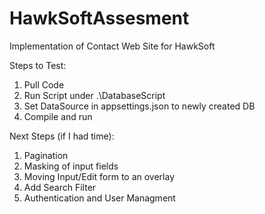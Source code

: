 # HawkSoftAssesment
Implementation of Contact Web Site for HawkSoft

Steps to Test:
1. Pull Code
2. Run Script under .\DatabaseScript
3. Set DataSource in appsettings.json to newly created DB
4. Compile and run

Next Steps (if I had time):
1. Pagination
2. Masking of input fields
3. Moving Input/Edit form to an overlay
4. Add Search Filter
5. Authentication and User Managment
